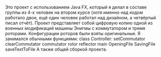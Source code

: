 Это проект с использованием Java FX, который я делал в составе группы из 4-х человек на втором курсе (хотя именно над кодом работало двое, ещё один человек работал над дизайном, а четвёртый писал отчёт).
Проект представляет собой цифровую копию одной из военных модификаций машины Энигмы с коммутатором и тремя роторами. Конфигурации роторов были взяты оригинальные.
Я занимался обычными функциями:
	class Controller:
		setCommutator
		clearCommutator
		commutator
		rotor
		reflector
		main
		OpeningFile
		SavingFile
		saveTextToFile
А также общей сборкой проекта.